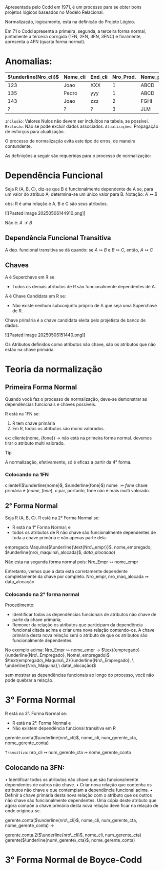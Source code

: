 Apresentada pelo Codd em 1971, é um processo para se obter bons projetos lógicos baseados no Modelo Relacional.

Normalização, logicamente, está na definição do Projeto Lógico.

Em 71 o Codd apresenta a primeira, segunda, a terceira forma normal, juntamente a terceira corrigida (1FN, 2FN, 3FN, 3FNC) e finalmente, apresenta a 4FN (quarta forma normal).

# Anomalias:

| $\underline{Nro_cli}$ | Nome_cli | End_cli | Nro_Prod. | Nome_prod | Preco_prod | qtd_prod |
| --------------------- | -------- | ------- | --------- | --------- | ---------- | -------- |
| 123                   | Joao     | XXX     | 1         | ABCD      | 50,00      | 10       |
| 135                   | Pedro    | yyy     | 1         | ABCD      | 80,00      | 15       |
| 143                   | Joao     | zzz     | 2         | FGHI      | 20,00      | 5        |
| ?                     | ?        | ?       | 3         | JLM       | 35,00      | ?        |

`Inclusão`: Valores Nulos não devem ser incluídos na tabela, se possível.
`Exclusão`: Não se pode excluir dados associados.
`Atualizações`:  Propagação de esforços para atualização.

O processo de normalização evita este tipo de erros, de maneira contundente.

As definições a seguir são requeridas para o processo de normalização:
# Dependência Funcional
Seja R (A, B, C), diz-se que B é funcionalmente dependente de A se, para um valor do atribuo A, determina-se um único valor para B. Notação:
$A\rightarrowtail B$

obs: R é uma relação e A, B e C são seus atributos.

![[Pasted image 20250506144910.png]]

Não é:
$A \nrightarrow B$
## Dependência Funcional Transitiva
A dep. funcional transitiva se dá quando:
se $A \rightarrowtail B$ e $B \rightarrowtail C$, então, $A \rightarrowtail C$

## Chaves
A é Superchave em R se:
- Todos os demais atributos de R são funcionalmente dependentes de A.

A é Chave Candidata em R se:
- Não existe nenhum subconjunto próprio de A que seja uma Superchave de R.

Chave primária é a chave candidata eleita pelo projetista de banco de dados. 

![[Pasted image 20250506151440.png]]

Os Atributos definidos como atributos não chave, são os atributos que não estão na chave primária.
# Teoria da normalização
## Primeira Forma Normal
Quando você faz o processo de normalização, deve-se demonstrar as dependências funcionais e chaves possíveis.

R está na 1FN se: 
1. R tem chave primária
2. Em R, todos os atributos são mono valorados.

ex: cliente(nome, {fone}) -> não está na primeira forma normal.
devemos tirar o atributo multi valorado.

> [!tip] 
> A normalização, efetivamente, só é eficaz a partir da 4° forma.

### Colocando na 1FN
cliente1($\underline{nome}$, $\underline{fone}$)
nome $\rightarrowtail fone$
chave primária é $(nome, \ fone)$, o par, portanto, fone não é mais multi valorado.

## 2° Forma Normal
Seja R (A, B, C). R está na 2° Forma Normal se:
- R está na 1° Forma Normal; e 
- todos os atributos de R não chave são funcionalmente dependentes de toda a chave primária e não apenas parte dela.

empregado.Maquina($\underline{\text{Nro\_empr}}$, $\text{nome\_empregado}$, $\underline{nro\_maquina\_alocada}$, $data\_alocacao$)

Não esta na segunda forma normal pois: 
$\text{Nro\_Empr}\rightarrowtail \text{nome\_empr}$

Entretanto, vemos que a data esta corretamente dependente completamente da chave por completo.
$\text{Nro\_empr} , \ \text{nro\_maq\_alocada} \rightarrowtail \text{data\_alocação}$

### Colocando na 2° forma normal
Procedimento:
- Identificar todas as dependências funcionais de atributos não chave de parte da chave primária;
- Remover da relação os atributos que participam da dependência funcional citada acima e criar uma nova relação contendo-os. A chave primária desta nova relação será o atributo de que os atributos são funcionalmente dependentes.

No exemplo acima:
$\text{Nro\_Empr}\rightarrowtail \text{nome\_empr}$ -> $\text{empregado}(\underline{Nro\_Empregado}, Nome\_empregado)$
$\text{empregado\_Maquina\_2}(\underline{Nro\_Empregado}, \  \underline{Nro\_Máquina},\ data\_alocação)$

sem mostrar as dependências funcionais ao longo do processo, você não pode quebrar a relação.

# 3° Forma Normal
R está na 3°. Forma Normal se:
- R está na 2°. Forma Normal e
- Não existem dependência funcional transitiva em R

gerente.conta($\underline{nro\_cli}$, nome_cli, num_gerente_cta, nome_gerente_conta)

`Transitiva`:
nro_cli $\rightarrowtail$ num_gerente_cta $\rightarrowtail$ nome_gerente_conta

## Colocando na 3FN:

• Identificar todos os atributos não chave que são funcionalmente
dependentes de outros não chave.
• Criar nova relação que contenha os atributos não chave e que
contemplam a dependência funcional acima.
• Definir a chave primária desta nova relação com o atributo que
os outros não chave são funcionalmente dependentes. Uma cópia
deste atributo que agora compõe a chave primária desta nova
relação deve ficar na relação de onde originou-se.


gerente.conta($\underline{nro\_cli}$, nome_cli, num_gerente_cta, nome_gerente_conta) -> 

gerente.conta.2($\underline{nro\_cli}$, nome_cli, num_gerente_cta)
gerente($\underline{num\_gerente\_cta}$, nome_gerente_conta)


# 3° Forma Normal de Boyce-Codd
